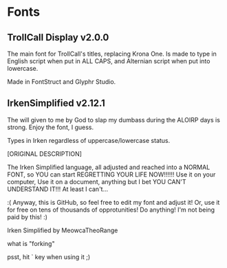 # Fonts

## TrollCall Display v2.0.0

The main font for TrollCall's titles, replacing Krona One.
Is made to type in English script when put in ALL CAPS, and Alternian script when put into lowercase.

Made in FontStruct and Glyphr Studio.

## IrkenSimplified v2.12.1

The will given to me by God to slap my dumbass during the ALOIRP days is strong. Enjoy the font, I guess.

Types in Irken regardless of uppercase/lowercase status. 

[ORIGINAL DESCRIPTION]

The Irken Simplified language, all adjusted and reached into a
NORMAL FONT, so YOU can start REGRETTING YOUR LIFE NOW!!!!!!
Use it on your computer, Use it on a document, anything but I bet YOU CAN'T UNDERSTAND IT!!!
At least I can't...


:(
Anyway, this is GitHub, so feel free to edit my font and adjust it! Or, use it for free on tens of thousands of opprotunities!
Do anything! I'm not being paid by this! :)

Irken Simplified by MeowcaTheoRange

what is "forking"

psst, hit ` key when using it ;)
